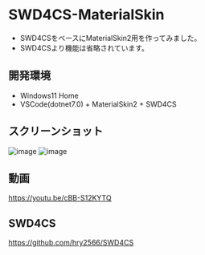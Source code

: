 # SWD4CS-MaterialSkin
 * SWD4CSをベースにMaterialSkin2用を作ってみました。  
 * SWD4CSより機能は省略されています。  
  
## 開発環境
 * Windows11 Home  
 * VSCode(dotnet7.0) + MaterialSkin2 + SWD4CS  
   
## スクリーンショット  
![image](https://user-images.githubusercontent.com/86605611/214452747-8f79f25c-7f5e-4b89-845e-2f80e0926c59.png)
![image](https://user-images.githubusercontent.com/86605611/214452891-82c52bb1-f195-434a-9dc2-a65be3d1e3b1.png)
  
## 動画
https://youtu.be/cBB-S12KYTQ  
  
## SWD4CS
https://github.com/hry2566/SWD4CS
